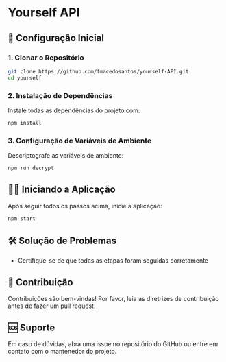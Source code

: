 # Yourself API

## 🔧 Configuração Inicial

### 1. Clonar o Repositório
```bash
git clone https://github.com/fmacedosantos/yourself-API.git
cd yourself
```

### 2. Instalação de Dependências
Instale todas as dependências do projeto com:
```bash
npm install
```

### 3. Configuração de Variáveis de Ambiente
Descriptografe as variáveis de ambiente:
```bash
npm run decrypt
```

## 🏃‍♂️ Iniciando a Aplicação
Após seguir todos os passos acima, inicie a aplicação:
```bash
npm start
```

## 🛠️ Solução de Problemas
- Certifique-se de que todas as etapas foram seguidas corretamente

## 🤝 Contribuição
Contribuições são bem-vindas! Por favor, leia as diretrizes de contribuição antes de fazer um pull request.

## 🆘 Suporte
Em caso de dúvidas, abra uma issue no repositório do GitHub ou entre em contato com o mantenedor do projeto.